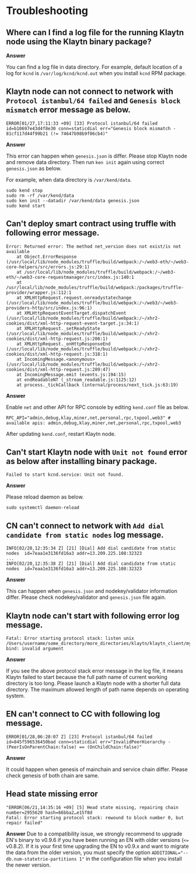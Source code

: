 # Troubleshooting

## Where can I find a log file for the running Klaytn node using the Klaytn binary package? <a id="where-can-i-find-a-log-file-for-the-running-klaytn-node-using-the-klaytn-binary"></a>

**Answer**

You can find a log file in data directory. For example, default location of a log for `kcnd` is `/var/log/kcnd/kcnd.out` when you install `kcnd` RPM package.

## Klaytn node can not connect to network with `Protocol istanbul/64 failed` and `Genesis block mismatch` error message as below. <a id="klaytn-node-can-not-connect-to-network-with-protocol-istanbul-64-failed-and-gene"></a>

```
ERROR[01/27,17:11:33 +09] [33] Protocol istanbul/64 failed               id=b10697e43d4f8e30 conn=staticdial err="Genesis block mismatch - 81cf117d44f99b21 (!= 74647b98b9f06cb4)"
```

**Answer**

This error can happen when `genesis.json` is differ.
Please stop Klaytn node and remove data directory. Then run `ken init` again using correct `genesis.json` as below.

For example, when data directory is `/var/kend/data`.
```
sudo kend stop
sudo rm -rf /var/kend/data
sudo ken init --datadir /var/kend/data genesis.json
sudo kend start
```


## Can't deploy smart contract using truffle with following error message. <a id="can-t-deploy-smart-contract-using-truffle-with-following-error-message"></a>

```
Error: Returned error: The method net_version does not exist/is not available
    at Object.ErrorResponse (/usr/local/lib/node_modules/truffle/build/webpack:/~/web3-eth/~/web3-core-helpers/src/errors.js:29:1)
    at /usr/local/lib/node_modules/truffle/build/webpack:/~/web3-eth/~/web3-core-requestmanager/src/index.js:140:1
    at /usr/local/lib/node_modules/truffle/build/webpack:/packages/truffle-provider/wrapper.js:112:1
    at XMLHttpRequest.request.onreadystatechange (/usr/local/lib/node_modules/truffle/build/webpack:/~/web3/~/web3-providers-http/src/index.js:96:1)
    at XMLHttpRequestEventTarget.dispatchEvent (/usr/local/lib/node_modules/truffle/build/webpack:/~/xhr2-cookies/dist/xml-http-request-event-target.js:34:1)
    at XMLHttpRequest._setReadyState (/usr/local/lib/node_modules/truffle/build/webpack:/~/xhr2-cookies/dist/xml-http-request.js:208:1)
    at XMLHttpRequest._onHttpResponseEnd (/usr/local/lib/node_modules/truffle/build/webpack:/~/xhr2-cookies/dist/xml-http-request.js:318:1)
    at IncomingMessage.<anonymous> (/usr/local/lib/node_modules/truffle/build/webpack:/~/xhr2-cookies/dist/xml-http-request.js:289:47)
    at IncomingMessage.emit (events.js:194:15)
    at endReadableNT (_stream_readable.js:1125:12)
    at process._tickCallback (internal/process/next_tick.js:63:19)
```

**Answer**

Enable `net` and other API for RPC console by editing `kend.conf` file as below.

```
RPC_API="admin,debug,klay,miner,net,personal,rpc,txpool,web3" # available apis: admin,debug,klay,miner,net,personal,rpc,txpool,web3
```
After updating `kend.conf`, restart Klaytn node.


## Can't start Klaytn node with `Unit not found` error as below after installing binary package. <a id="can-t-start-klaytn-node-with-unit-not-found-error-as-below-after-installing-bina"></a>

```
Failed to start kcnd.service: Unit not found.
```

**Answer**

Please reload daemon as below.

```
sudo systemctl daemon-reload
```

## CN can't connect to network with `Add dial candidate from static nodes` log message. <a id="cn-can-t-connect-to-network-with-add-dial-candidate-from-static-nodes-log-messag"></a>

```
INFO[02/20,12:35:34 Z] [21] [Dial] Add dial candidate from static nodes  id=7eaa1e3136fd16a3 addr=13.209.225.108:32323
...
INFO[02/20,12:35:38 Z] [21] [Dial] Add dial candidate from static nodes  id=7eaa1e3136fd16a3 addr=13.209.225.108:32323
```

**Answer**

This can happen when `genesis.json` and nodekey/validator information differ.
Please check nodekey/validator and `genesis.json` file again.

## Klaytn node can't start with following error log message. <a id="klaytn-node-can-t-start-with-following-error-log-message"></a>

```
Fatal: Error starting protocol stack: listen unix /Users/username/some_directory/more_directories/klaytn/klaytn_client/my_test_klaytn/data/dd/klay.ipc: bind: invalid argument
```

**Answer**

If you see the above protocol stack error message in the log file, it means Klaytn failed to start because the full path name of current working directory is too long. Please launch a Klaytn node with a shorter full data directory. The maximum allowed length of path name depends on operating system.


## EN can't connect to CC with following log message. <a id="en-can-t-connect-to-cc-with-following-log-message"></a>

```
ERROR[01/28,06:20:07 Z] [23] Protocol istanbul/64 failed id=845f596536450bad conn=staticdial err="InvalidPeerHierarchy - (PeerIsOnParentChain:false) == (OnChildChain:false)"
```

**Answer**

It could happen when genesis of mainchain and service chain differ. Please check genesis of both chain are same.

## Head state missing error <a id="head-state-missing-error"></a>

```
"ERROR[06/21,14:35:16 +09] [5] Head state missing, repairing chain       number=2955620 hash=66bba2…e15f8d
Fatal: Error starting protocol stack: rewound to block number 0, but repair failed"
```

**Answer**
Due to a compatibility issue, we strongly recommend to upgrade EN's binary to v0.9.6 if you have been running an EN with older versions (`<=` v0.8.2). If it is your first time upgrading the EN to v0.9.x and want to migrate the data from the older version, you must specify the option `ADDITIONAL="--db.num-statetrie-partitions 1"` in the configuration file when you install the newer version.
